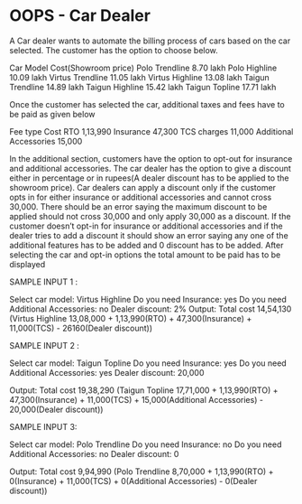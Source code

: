 # OOPS  - Car Dealer

A Car dealer wants to automate the billing process of cars based on the car selected. The customer has the option to choose below.

Car Model Cost(Showroom price)
Polo Trendline 8.70 lakh
Polo Highline 10.09 lakh
Virtus Trendline 11.05 lakh
Virtus Highline 13.08 lakh
Taigun Trendline 14.89 lakh
Taigun Highline 15.42 lakh
Taigun Topline 17.71 lakh

Once the customer has selected the car, additional taxes and fees have to be paid as given below

Fee type Cost
RTO 1,13,990
Insurance 47,300
TCS charges 11,000
Additional Accessories 15,000

 

In the additional section, customers have the option to opt-out for insurance and additional accessories.
The car dealer has the option to give a discount either in percentage or in rupees(A dealer discount has to be applied to the showroom price). Car dealers can apply a discount only if the customer opts in for either insurance or additional accessories and cannot cross 30,000. There should be an error saying the maximum discount to be applied should not cross 30,000 and only apply 30,000 as a discount.
If the customer doesn’t opt-in for insurance or additional accessories and if the dealer tries to add a discount it should show an error saying any one of the additional features has to be added and 0 discount has to be added.
After selecting the car and opt-in options the total amount to be paid has to be displayed

SAMPLE INPUT 1 :

Select car model: Virtus Highline
Do you need Insurance: yes
Do you need Additional Accessories: no
Dealer discount: 2%
Output: Total cost 14,54,130 (Virtus Highline 13,08,000 + 1,13,990(RTO) + 47,300(Insurance) + 11,000(TCS) - 26160(Dealer discount))


SAMPLE INPUT 2 :

Select car model: Taigun Topline
Do you need Insurance: yes
Do you need Additional Accessories: yes
Dealer discount: 20,000

Output: Total cost 19,38,290 (Taigun Topline 17,71,000 + 1,13,990(RTO) + 47,300(Insurance) + 11,000(TCS) + 15,000(Additional Accessories) - 20,000(Dealer discount))



SAMPLE INPUT 3:

Select car model: Polo Trendline
Do you need Insurance: no
Do you need Additional Accessories: no
Dealer discount: 0

Output: Total cost 9,94,990 (Polo Trendline 8,70,000 + 1,13,990(RTO) + 0(Insurance) + 11,000(TCS) + 0(Additional Accessories) - 0(Dealer discount))
